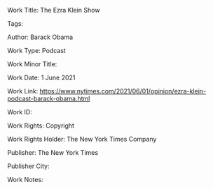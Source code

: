 Work Title: The Ezra Klein Show 

Tags: 

Author: Barack Obama

Work Type: Podcast 

Work Minor Title:  

Work Date: 1 June 2021

Work Link: https://www.nytimes.com/2021/06/01/opinion/ezra-klein-podcast-barack-obama.html 

Work ID:  

Work Rights:  Copyright

Work Rights Holder:  The New York Times Company

Publisher:  The New York Times

Publisher City:  

Work Notes: 

